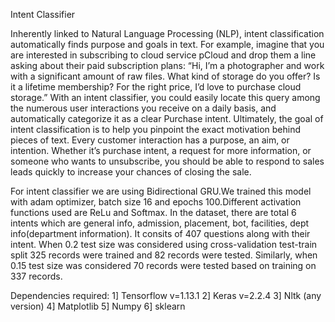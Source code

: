 Intent Classifier

Inherently linked to Natural Language Processing (NLP), intent classification automatically finds
purpose and goals in text. For example, imagine that you are interested in subscribing to cloud service
pCloud and drop them a line asking about their paid subscription plans:
“Hi, I’m a photographer and work with a significant amount of raw files. What kind of storage do
you offer? Is it a lifetime membership? For the right price, I’d love to purchase cloud storage.”
With an intent classifier, you could easily locate this query among the numerous user interactions
you receive on a daily basis, and automatically categorize it as a clear Purchase intent.
Ultimately, the goal of intent classification is to help you pinpoint the exact motivation behind
pieces of text. Every customer interaction has a purpose, an aim, or intention. Whether it’s purchase
intent, a request for more information, or someone who wants to unsubscribe, you should be able to
respond to sales leads quickly to increase your chances of closing the sale.

For intent classifier we are using Bidirectional GRU.We trained this model with adam
optimizer, batch size 16 and epochs 100.Different activation functions used are ReLu and Softmax.
In the dataset, there are total 6 intents which are general info, admission, placement, bot, facilities,
dept info(department information). It consits of 407 questions along with their intent. When 0.2 test
size was considered using cross-validation test-train split 325 records were trained and 82 records
were tested. Similarly, when 0.15 test size was considered 70 records were tested based on training
on 337 records.

Dependencies required:
1] Tensorflow v=1.13.1
2] Keras v=2.2.4
3] Nltk (any version)
4] Matplotlib
5] Numpy
6] sklearn

